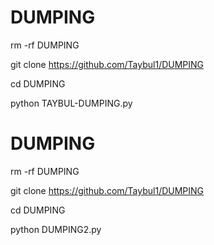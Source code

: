 # DUMPING 

rm -rf DUMPING

git clone https://github.com/Taybul1/DUMPING

cd DUMPING

python TAYBUL-DUMPING.py

# DUMPING

rm -rf DUMPING

git clone https://github.com/Taybul1/DUMPING

cd DUMPING

python DUMPING2.py
